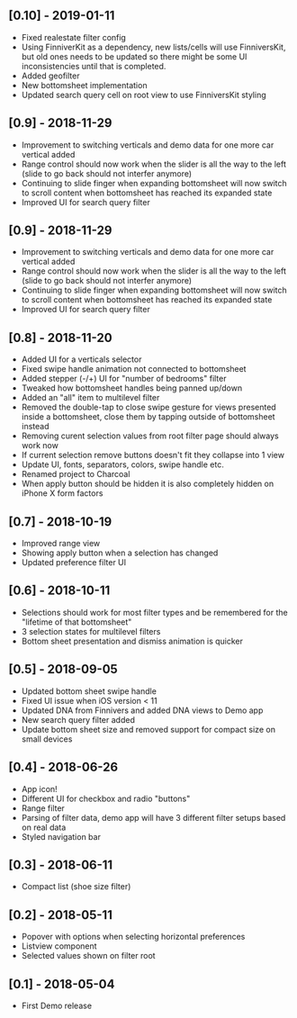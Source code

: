 ## [0.10] - 2019-01-11
- Fixed realestate filter config
- Using FinniverKit as a dependency, new lists/cells will use FinniversKit, but old ones needs to be updated so there might be some UI inconsistencies until that is completed. 
- Added geofilter
- New bottomsheet implementation
- Updated search query cell on root view to use FinniversKit styling

## [0.9] - 2018-11-29
- Improvement to switching verticals and demo data for one more car vertical added
- Range control should now work when the slider is all the way to the left (slide to go back should not interfer anymore)
- Continuing to slide finger when expanding bottomsheet will now switch to scroll content when bottomsheet has reached its expanded state 
- Improved UI for search query filter


## [0.9] - 2018-11-29
- Improvement to switching verticals and demo data for one more car vertical added
- Range control should now work when the slider is all the way to the left (slide to go back should not interfer anymore)
- Continuing to slide finger when expanding bottomsheet will now switch to scroll content when bottomsheet has reached its expanded state 
- Improved UI for search query filter

## [0.8] - 2018-11-20 
- Added UI for a verticals selector
- Fixed swipe handle animation not connected to bottomsheet 
- Added stepper (-/+) UI for "number of bedrooms" filter
- Tweaked how bottomsheet handles being panned up/down
- Added an "all" item to multilevel filter
- Removed the double-tap to close swipe gesture for views presented inside a bottomsheet, close them by tapping outside of bottomsheet instead
- Removing curent selection values from root filter page should always work now
- If current selection remove buttons doesn't fit they collapse into 1 view
- Update UI, fonts, separators, colors, swipe handle etc.
- Renamed project to Charcoal
- When apply button should be hidden it is also completely hidden on iPhone X form factors

## [0.7] - 2018-10-19 
- Improved range view
- Showing apply button when a selection has changed
- Updated preference filter UI

## [0.6] - 2018-10-11
- Selections should work for most filter types and be remembered for the "lifetime of that bottomsheet"
- 3 selection states for multilevel filters
- Bottom sheet presentation and dismiss animation is quicker

## [0.5] - 2018-09-05
- Updated bottom sheet swipe handle
- Fixed UI issue when iOS version < 11
- Updated DNA from Finnivers and added DNA views to Demo app
- New search query filter added
- Update bottom sheet size and removed support for compact size on small devices

## [0.4] - 2018-06-26
- App icon!
- Different UI for checkbox and radio "buttons" 
- Range filter
- Parsing of filter data, demo app will have 3 different filter setups based on real data
- Styled navigation bar

## [0.3] - 2018-06-11
- Compact list (shoe size filter)

## [0.2] - 2018-05-11
- Popover with options when selecting horizontal preferences
- Listview component
- Selected values shown on filter root

## [0.1] - 2018-05-04
- First Demo release
